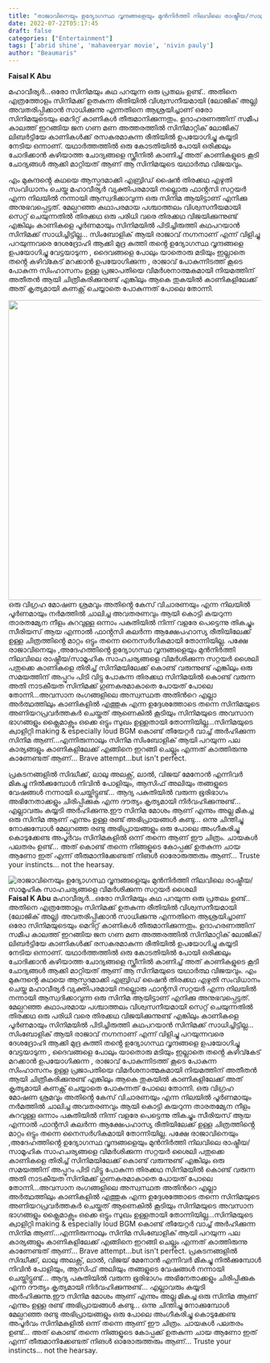 ```yaml
---
title: "രാജാവിനെയും ഉദ്യോഗസ്ഥ വൃന്ദങ്ങളെയും മുൻനിർത്തി നിലവിലെ രാഷ്ട്രീയ/സാമൂഹിക സാഹചര്യങ്ങളെ വിമർശിക്കുന്ന സറ്റയർ ശൈലി"
date: 2022-07-22T05:17:45
draft: false
categories: ["Entertainment"]
tags: ['abrid shine', 'mahaveeryar movie', 'nivin pauly']
author: "Beaumaris"
---
```


<strong>Faisal K Abu </strong>

മഹാവീര്യർ...ഒരോ സിനിമയും കഥ പറയുന്ന ഒരു പ്രതലം ഉണ്ട്.. അതിനെ എത്രത്തോളം സിനിമക്ക് ഉതകുന്ന രീതിയിൽ വിശ്വസനീയമായി (ലോജിക് അല്ല) അവതരിപ്പിക്കാൻ സാധിക്കുന്നു എന്നതിനെ ആശ്രയിച്ചാണ് ഒരോ സിനിമയുടെയും മെറിറ്റ് കാണികൾ തീരുമാനിക്കുന്നതും. ഉദാഹരണത്തിന് സമീപ കാലത്ത് ഇറങ്ങിയ ജന ഗണ മണ അത്തരത്തിൽ സിനിമാറ്റിക് ലോജിക്/ലിബർട്ടിയേ കാണികൾക്ക് രസകരമാകുന്ന രീതിയിൽ ഉപയോഗിച്ചു കയ്യടി നേടിയ ഒന്നാണ്. യഥാർത്തത്തിൽ ഒരു കോടതിയിൽ പോയി ഒരിക്കലും ചോദിക്കാൻ കഴിയാത്ത ചോദ്യങ്ങളെ സ്ക്രീനിൽ കാണിച്ച് അത് കാണികളുടെ കൂടി ചോദ്യങ്ങൾ ആക്കി മാറ്റിയത് ആണ് ആ സിനിമയുടെ യഥാർത്ഥ വിജയവും.

എം മുകുന്ദൻ്റെ കഥയെ ആസ്പദമാക്കി എബ്രിഡ് ഷൈൻ തിരക്കഥ എഴുതി സംവിധാനം ചെയ്ത മഹാവീര്യർ വ്യക്തിപരമായി നല്ലൊരു ഫാൻ്റസി സറ്റയർ എന്ന നിലയിൽ നന്നായി ആസ്വദിക്കാവുന്ന ഒരു സിനിമ ആയിട്ടാണ് എനിക്കു അനുഭവപ്പെട്ടത്. മേല്പറഞ്ഞ കഥാപരമായ പശ്ചാത്തലം വിശ്വസനീയമായി സെറ്റ് ചെയുന്നതിൽ തിരക്കഥ ഒരു പരിധി വരെ തിരക്കഥ വിജയിക്കുന്നുണ്ട് എങ്കിലും കാണികളെ പൂർണമായും സിനിമയിൽ പിടിച്ചിരുത്തി കഥപറയാൻ സിനിമക്ക് സാധിച്ചിട്ടില്ല... സിംബോളിക് ആയി രാജാവ് നഗ്നനാണ് എന്ന് വിളിച്ചു പറയുന്നവരെ ദേശദ്രോഹി ആക്കി മുദ്ര കുത്തി തൻ്റെ ഉദ്യോഗസ്ഥ വൃന്ദങ്ങളെ ഉപയോഗിച്ചു വേട്ടയാടുന്ന , ദൈവങ്ങളെ പോലും യാതൊരു മടിയും ഇല്ലാതെ തൻ്റെ കഴിവ്കേട് മറക്കാൻ ഉപയോഗിക്കുന്ന , രാജാവ് പോകുന്നിടത്ത് കൂടെ പോകുന്ന സിംഹാസനം ഉള്ള പ്രജാപതിയെ വിമർശനാത്മകമായി നിയമത്തിന് അതീതൻ ആയി ചിത്രീകരിക്കുനുണ്ട് എങ്കിലും ആകെ തുകയിൽ കാണികളിലേക്ക് അത് കൃത്യമായി കണക്റ്റ് ചെയ്യാതെ പോകുന്നത് പോലെ തോന്നി.

<img class="wp-image-343726 aligncenter" src="https://cdn.boolokam.com/articles/2022/07/Maha_Veeryar-1.webp" alt="" width="995" height="597" />ഒരു വിഗ്രഹ മോഷണ ശ്രമവും അതിൻ്റെ കേസ് വിചാരണയും എന്ന നിലയിൽ പൂർണമായും നർമത്തിൽ ചാലിച്ച അവതരണവും ആയി കൊട്ടി കയറുന്ന താരതമ്യേന നീളം കുറവുള്ള ഒന്നാം പകുതിയിൽ നിന്ന് വളരേ പെട്ടെന്നു തികച്ചും സീരിയസ് ആയ എന്നാൽ ഫാൻ്റസി കലർന്ന ആക്ഷേപഹാസ്യ രീതിയിലേക്ക് ഉള്ള ചിത്രത്തിൻ്റെ മാറ്റം ഒട്ടും തന്നെ നൈസർഗികമായി തോന്നിയില്ല. പക്ഷേ രാജാവിനെയും ,അദേഹത്തിൻ്റെ ഉദ്യോഗസ്ഥ വൃന്ദങ്ങളെയും മുൻനിർത്തി നിലവിലെ രാഷ്ട്രീയ/സാമൂഹിക സാഹചര്യങ്ങളെ വിമർശിക്കുന്ന സറ്റയർ ശൈലി പതുക്കെ കാണികളെ തിരിച്ച് സിനിമയിലേക്ക് കൊണ്ട് വരുന്നുണ്ട് എങ്കിലും ഒരു സമയത്തിന് അപ്പുറം പിടി വിട്ടു പോകുന്ന തിരക്കഥ സിനിമയിൽ കൊണ്ട് വരുന്ന അതി നാടകീയത സിനിമക്ക് ഗുണകരമാകാതെ പോയത് പോലെ തോന്നി...അവസാന രംഗങ്ങളിലെ അസ്വസ്ഥത അതിൻറെ എല്ലാ അർത്ഥത്തിലും കാണികളിൽ എത്തുക എന്ന ഉദ്ദേശത്തോടെ തന്നെ സിനിമയുടെ അണിയറപ്രവർത്തകർ ചെയ്തത് ആണെകിൽ കൂടിയും സിനിമയുടെ അവസാന ഭാഗങ്ങളും ക്ലൈമാക്സും ഒക്കെ ഒട്ടും സുഖം ഉള്ളതായി തോന്നിയില്ല...സിനിമയുടെ ക്വാളിറ്റി making &amp; especially loud BGM കൊണ്ട് തീയേറ്റർ വാച്ച് അർഹിക്കുന്ന സിനിമ ആണ്...എന്നിരുന്നാലും സിനിമ സിംബോളിക് ആയി പറയുന്ന പല കാര്യങ്ങളും കാണികളിലേക്ക് എങ്ങിനെ ഇറങ്ങി ചെല്ലും എന്നത് കാത്തിരുന്നു കാണേണ്ടത് ആണ്... Brave attempt...but isn't perfect.

പ്രകടനങ്ങളിൽ സിദ്ധീക്ക്, ലാലു അലക്സ്, ലാൽ, വിജയ് മേനോൻ എന്നിവർ മികച്ചു നിൽക്കുമ്പോൾ നിവിൻ പോളിയും, ആസിഫ് അലിയും തങ്ങളുടെ വേഷങ്ങൾ നന്നായി ചെയ്തിട്ടുണ്ട്... ആദ്യ പകുതിയിൽ വരുന്ന ഭൂരിഭാഗം അഭിനേതാക്കളും ചിരിപ്പിക്കുക എന്ന ദൗത്യം കൃത്യമായി നിർവഹിക്കുന്നുണ്ട്... എല്ലാവരും കയ്യടി അർഹിക്കുന്നു.ഈ സിനിമ മോശം ആണ് എന്നും അല്ല മികച്ച ഒരു സിനിമ ആണ് എന്നും ഉള്ള രണ്ട് അഭിപ്രായങ്ങൾ കണ്ടു... ഒന്നു ചിന്തിച്ചു നോക്കുമ്പോൾ മേല്പറഞ്ഞ രണ്ടു അഭിപ്രായങ്ങളും ഒരു പോലെ അംഗീകരിച്ചു കൊടുക്കേണ്ട അപൂർവം സിനിമകളിൽ ഒന്ന് തന്നെ ആണ് ഈ ചിത്രം. ചായകൾ പലതരം ഉണ്ട്... അത് കൊണ്ട് തന്നെ നിങ്ങളൂടെ കോപ്പക്ക് ഉതകുന്ന ചായ ആണോ ഇത് എന്ന് തീരുമാനിക്കേണ്ടത് നിങൾ ഓരോരുത്തരും ആണ്... Truste your instincts... not the hearsay.


![രാജാവിനെയും ഉദ്യോഗസ്ഥ വൃന്ദങ്ങളെയും മുൻനിർത്തി നിലവിലെ രാഷ്ട്രീയ/സാമൂഹിക സാഹചര്യങ്ങളെ വിമർശിക്കുന്ന സറ്റയർ ശൈലി](https://cdn.boolokam.com/articles/2022/07/Maha_Veeryar-1.webp)**Faisal K Abu** മഹാവീര്യർ...ഒരോ സിനിമയും കഥ പറയുന്ന ഒരു പ്രതലം ഉണ്ട്.. അതിനെ എത്രത്തോളം സിനിമക്ക് ഉതകുന്ന രീതിയിൽ വിശ്വസനീയമായി (ലോജിക് അല്ല) അവതരിപ്പിക്കാൻ സാധിക്കുന്നു എന്നതിനെ ആശ്രയിച്ചാണ് ഒരോ സിനിമയുടെയും മെറിറ്റ് കാണികൾ തീരുമാനിക്കുന്നതും. ഉദാഹരണത്തിന് സമീപ കാലത്ത് ഇറങ്ങിയ ജന ഗണ മണ അത്തരത്തിൽ സിനിമാറ്റിക് ലോജിക്/ലിബർട്ടിയേ കാണികൾക്ക് രസകരമാകുന്ന രീതിയിൽ ഉപയോഗിച്ചു കയ്യടി നേടിയ ഒന്നാണ്. യഥാർത്തത്തിൽ ഒരു കോടതിയിൽ പോയി ഒരിക്കലും ചോദിക്കാൻ കഴിയാത്ത ചോദ്യങ്ങളെ സ്ക്രീനിൽ കാണിച്ച് അത് കാണികളുടെ കൂടി ചോദ്യങ്ങൾ ആക്കി മാറ്റിയത് ആണ് ആ സിനിമയുടെ യഥാർത്ഥ വിജയവും. എം മുകുന്ദൻ്റെ കഥയെ ആസ്പദമാക്കി എബ്രിഡ് ഷൈൻ തിരക്കഥ എഴുതി സംവിധാനം ചെയ്ത മഹാവീര്യർ വ്യക്തിപരമായി നല്ലൊരു ഫാൻ്റസി സറ്റയർ എന്ന നിലയിൽ നന്നായി ആസ്വദിക്കാവുന്ന ഒരു സിനിമ ആയിട്ടാണ് എനിക്കു അനുഭവപ്പെട്ടത്. മേല്പറഞ്ഞ കഥാപരമായ പശ്ചാത്തലം വിശ്വസനീയമായി സെറ്റ് ചെയുന്നതിൽ തിരക്കഥ ഒരു പരിധി വരെ തിരക്കഥ വിജയിക്കുന്നുണ്ട് എങ്കിലും കാണികളെ പൂർണമായും സിനിമയിൽ പിടിച്ചിരുത്തി കഥപറയാൻ സിനിമക്ക് സാധിച്ചിട്ടില്ല... സിംബോളിക് ആയി രാജാവ് നഗ്നനാണ് എന്ന് വിളിച്ചു പറയുന്നവരെ ദേശദ്രോഹി ആക്കി മുദ്ര കുത്തി തൻ്റെ ഉദ്യോഗസ്ഥ വൃന്ദങ്ങളെ ഉപയോഗിച്ചു വേട്ടയാടുന്ന , ദൈവങ്ങളെ പോലും യാതൊരു മടിയും ഇല്ലാതെ തൻ്റെ കഴിവ്കേട് മറക്കാൻ ഉപയോഗിക്കുന്ന , രാജാവ് പോകുന്നിടത്ത് കൂടെ പോകുന്ന സിംഹാസനം ഉള്ള പ്രജാപതിയെ വിമർശനാത്മകമായി നിയമത്തിന് അതീതൻ ആയി ചിത്രീകരിക്കുനുണ്ട് എങ്കിലും ആകെ തുകയിൽ കാണികളിലേക്ക് അത് കൃത്യമായി കണക്റ്റ് ചെയ്യാതെ പോകുന്നത് പോലെ തോന്നി. ഒരു വിഗ്രഹ മോഷണ ശ്രമവും അതിൻ്റെ കേസ് വിചാരണയും എന്ന നിലയിൽ പൂർണമായും നർമത്തിൽ ചാലിച്ച അവതരണവും ആയി കൊട്ടി കയറുന്ന താരതമ്യേന നീളം കുറവുള്ള ഒന്നാം പകുതിയിൽ നിന്ന് വളരേ പെട്ടെന്നു തികച്ചും സീരിയസ് ആയ എന്നാൽ ഫാൻ്റസി കലർന്ന ആക്ഷേപഹാസ്യ രീതിയിലേക്ക് ഉള്ള ചിത്രത്തിൻ്റെ മാറ്റം ഒട്ടും തന്നെ നൈസർഗികമായി തോന്നിയില്ല. പക്ഷേ രാജാവിനെയും ,അദേഹത്തിൻ്റെ ഉദ്യോഗസ്ഥ വൃന്ദങ്ങളെയും മുൻനിർത്തി നിലവിലെ രാഷ്ട്രീയ/സാമൂഹിക സാഹചര്യങ്ങളെ വിമർശിക്കുന്ന സറ്റയർ ശൈലി പതുക്കെ കാണികളെ തിരിച്ച് സിനിമയിലേക്ക് കൊണ്ട് വരുന്നുണ്ട് എങ്കിലും ഒരു സമയത്തിന് അപ്പുറം പിടി വിട്ടു പോകുന്ന തിരക്കഥ സിനിമയിൽ കൊണ്ട് വരുന്ന അതി നാടകീയത സിനിമക്ക് ഗുണകരമാകാതെ പോയത് പോലെ തോന്നി...അവസാന രംഗങ്ങളിലെ അസ്വസ്ഥത അതിൻറെ എല്ലാ അർത്ഥത്തിലും കാണികളിൽ എത്തുക എന്ന ഉദ്ദേശത്തോടെ തന്നെ സിനിമയുടെ അണിയറപ്രവർത്തകർ ചെയ്തത് ആണെകിൽ കൂടിയും സിനിമയുടെ അവസാന ഭാഗങ്ങളും ക്ലൈമാക്സും ഒക്കെ ഒട്ടും സുഖം ഉള്ളതായി തോന്നിയില്ല...സിനിമയുടെ ക്വാളിറ്റി making & especially loud BGM കൊണ്ട് തീയേറ്റർ വാച്ച് അർഹിക്കുന്ന സിനിമ ആണ്...എന്നിരുന്നാലും സിനിമ സിംബോളിക് ആയി പറയുന്ന പല കാര്യങ്ങളും കാണികളിലേക്ക് എങ്ങിനെ ഇറങ്ങി ചെല്ലും എന്നത് കാത്തിരുന്നു കാണേണ്ടത് ആണ്... Brave attempt...but isn't perfect. പ്രകടനങ്ങളിൽ സിദ്ധീക്ക്, ലാലു അലക്സ്, ലാൽ, വിജയ് മേനോൻ എന്നിവർ മികച്ചു നിൽക്കുമ്പോൾ നിവിൻ പോളിയും, ആസിഫ് അലിയും തങ്ങളുടെ വേഷങ്ങൾ നന്നായി ചെയ്തിട്ടുണ്ട്... ആദ്യ പകുതിയിൽ വരുന്ന ഭൂരിഭാഗം അഭിനേതാക്കളും ചിരിപ്പിക്കുക എന്ന ദൗത്യം കൃത്യമായി നിർവഹിക്കുന്നുണ്ട്... എല്ലാവരും കയ്യടി അർഹിക്കുന്നു.ഈ സിനിമ മോശം ആണ് എന്നും അല്ല മികച്ച ഒരു സിനിമ ആണ് എന്നും ഉള്ള രണ്ട് അഭിപ്രായങ്ങൾ കണ്ടു... ഒന്നു ചിന്തിച്ചു നോക്കുമ്പോൾ മേല്പറഞ്ഞ രണ്ടു അഭിപ്രായങ്ങളും ഒരു പോലെ അംഗീകരിച്ചു കൊടുക്കേണ്ട അപൂർവം സിനിമകളിൽ ഒന്ന് തന്നെ ആണ് ഈ ചിത്രം. ചായകൾ പലതരം ഉണ്ട്... അത് കൊണ്ട് തന്നെ നിങ്ങളൂടെ കോപ്പക്ക് ഉതകുന്ന ചായ ആണോ ഇത് എന്ന് തീരുമാനിക്കേണ്ടത് നിങൾ ഓരോരുത്തരും ആണ്... Truste your instincts... not the hearsay.
